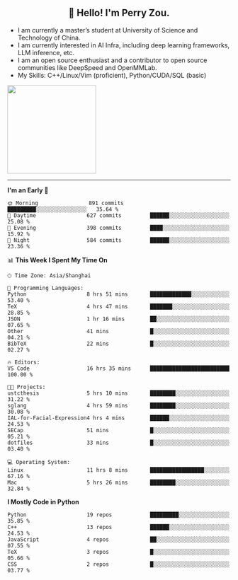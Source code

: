 <h2 align="center">👋 Hello! I'm Perry Zou.</h2>

- I am currently a master’s student at University of Science and Technology of China.
- I am currently interested in AI Infra, including deep learning frameworks, LLM inference, etc.
- I am an open source enthusiast and a contributor to open source communities like DeepSpeed and OpenMMLab.
- My Skills: C++/Linux/Vim (proficient), Python/CUDA/SQL (basic)

<img height=200 align="center" src="https://github-readme-stats.vercel.app/api?username=zonepg" />

-------

<!--START_SECTION:waka-->
**I'm an Early 🐤** 

```text
🌞 Morning                891 commits         █████████░░░░░░░░░░░░░░░░   35.64 % 
🌆 Daytime                627 commits         ██████░░░░░░░░░░░░░░░░░░░   25.08 % 
🌃 Evening                398 commits         ████░░░░░░░░░░░░░░░░░░░░░   15.92 % 
🌙 Night                  584 commits         ██████░░░░░░░░░░░░░░░░░░░   23.36 % 
```


📊 **This Week I Spent My Time On** 

```text
🕑︎ Time Zone: Asia/Shanghai

💬 Programming Languages: 
Python                   8 hrs 51 mins       █████████████░░░░░░░░░░░░   53.40 % 
TeX                      4 hrs 47 mins       ███████░░░░░░░░░░░░░░░░░░   28.85 % 
JSON                     1 hr 16 mins        ██░░░░░░░░░░░░░░░░░░░░░░░   07.65 % 
Other                    41 mins             █░░░░░░░░░░░░░░░░░░░░░░░░   04.21 % 
BibTeX                   22 mins             █░░░░░░░░░░░░░░░░░░░░░░░░   02.27 % 

🔥 Editors: 
VS Code                  16 hrs 35 mins      █████████████████████████   100.00 % 

🐱‍💻 Projects: 
ustcthesis               5 hrs 10 mins       ████████░░░░░░░░░░░░░░░░░   31.22 % 
sglang                   4 hrs 59 mins       ████████░░░░░░░░░░░░░░░░░   30.08 % 
IAL-for-Facial-Expression4 hrs 4 mins        ██████░░░░░░░░░░░░░░░░░░░   24.53 % 
SECap                    51 mins             █░░░░░░░░░░░░░░░░░░░░░░░░   05.21 % 
dotfiles                 33 mins             █░░░░░░░░░░░░░░░░░░░░░░░░   03.40 % 

💻 Operating System: 
Linux                    11 hrs 8 mins       █████████████████░░░░░░░░   67.16 % 
Mac                      5 hrs 26 mins       ████████░░░░░░░░░░░░░░░░░   32.84 % 
```

**I Mostly Code in Python** 

```text
Python                   19 repos            █████████░░░░░░░░░░░░░░░░   35.85 % 
C++                      13 repos            ██████░░░░░░░░░░░░░░░░░░░   24.53 % 
JavaScript               4 repos             ██░░░░░░░░░░░░░░░░░░░░░░░   07.55 % 
TeX                      3 repos             █░░░░░░░░░░░░░░░░░░░░░░░░   05.66 % 
CSS                      2 repos             █░░░░░░░░░░░░░░░░░░░░░░░░   03.77 % 
```




<!--END_SECTION:waka-->
